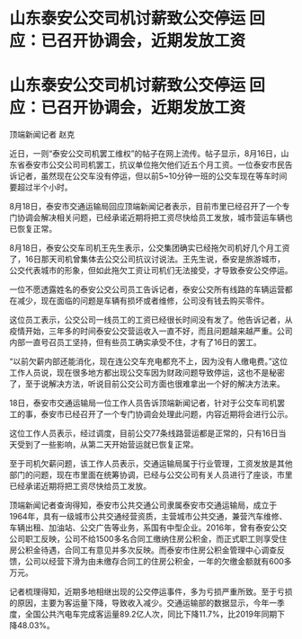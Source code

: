 # 山东泰安公交司机讨薪致公交停运 回应：已召开协调会，近期发放工资

# 山东泰安公交司机讨薪致公交停运 回应：已召开协调会，近期发放工资

顶端新闻记者 赵克

近日，一则“泰安公交司机罢工维权”的帖子在网上流传。帖子显示，8月16日，山东省泰安市公交公司司机罢工，抗议单位拖欠他们近五个月工资。一位泰安市民告诉记者，虽然现在公交车没有停运，但以前5~10分钟一班的公交车现在等车时间要超过半个小时。

8月18日，泰安市交通运输局回应顶端新闻记者表示，目前市里已经召开了一个专门协调会解决相关问题，已经承诺近期将把工资尽快给员工发放，城市营运车辆也已恢复正常。

8月18日，泰安公交车司机王先生表示，公交集团确实已经拖欠司机好几个月工资了，16日那天司机曾集体去公交公司抗议讨说法。王先生说，泰安是旅游城市，公交代表城市的形象，但如此拖欠工资让司机们无法接受，才导致泰安公交停运。

一位不愿透露姓名的泰安公交公司员工告诉记者，泰安公交所有线路的车辆运营都在减少，现在面临的问题是车辆有损坏或者维修，公司没有钱去购买零件。

这位员工表示，公交公司一线员工的工资已经很长时间没有发了。他告诉记者，从疫情开始，三年多的时间泰安公交营运收入一直不好，而且问题越来越严重。公司内部一直号召员工坚持，但有些员工确实承受不住，才有了16日的罢工。

“以前欠薪内部还能消化，现在连公交车充电都充不上，因为没有人缴电费。”这位工作人员说，现在很多地方都出现公交车因为财政问题导致停运，这也不是秘密了，至于说解决方法，听说目前公交公司方面也很难拿出一个好的解决方法来。

18日，泰安市交通运输局一位工作人员告诉顶端新闻记者，针对于公交车司机罢工的事，泰安市已经召开了一个专门协调会处理此问题，内容近期将会进行公示。

这位工作人员表示，经过调度，目前公交77条线路营运都是正常的，只有16日当天受到了一些影响，从第二天开始营运就已恢复正常。

至于司机欠薪问题，该工作人员表示，交通运输局属于行业管理，工资发放是其他部门的问题，现在市里面在统筹协调，已经与公交公司有关人员进行了座谈，市里已经承诺近期将把工资尽快给员工发放。

顶端新闻记者查询得知，泰安市公共交通公司隶属泰安市交通运输局，成立于1964年，具有一级城市公共交通经营资质，主营城市公共交通，兼营汽车维修、车辆出租、加油站、公交广告等业务，系国有中型企业。2016年，曾有泰安公交公司职工反映，公司不给1500多名合同工缴纳住房公积金，而正式职工则享受住房公积金待遇，合同工有意见并多次反映。而泰安市住房公积金管理中心调查反馈，公司以经营下滑为由未缴存合同工的住房公积金，一年的欠缴金额就有600多万元。

记者梳理得知，近期多地相继出现的公交停运事件，多为亏损严重所致。至于亏损的原因，主要为客运量下降，导致收入减少。交通运输部的数据显示，今年一季度，全国公共汽电车完成客运量89.2亿人次，同比下降11.7%，比2019年同期下降48.03%。

